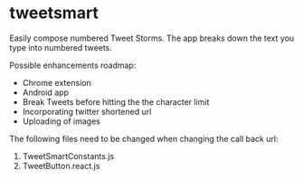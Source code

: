# tweetsmart
Easily compose numbered Tweet Storms. The app breaks down the text you type into numbered tweets. 

Possible enhancements roadmap:
- Chrome extension
- Android app 
- Break Tweets before hitting the the character limit
- Incorporating twitter shortened url
- Uploading of images


The following files need to be changed when changing the call back url:
1. TweetSmartConstants.js
2. TweetButton.react.js






